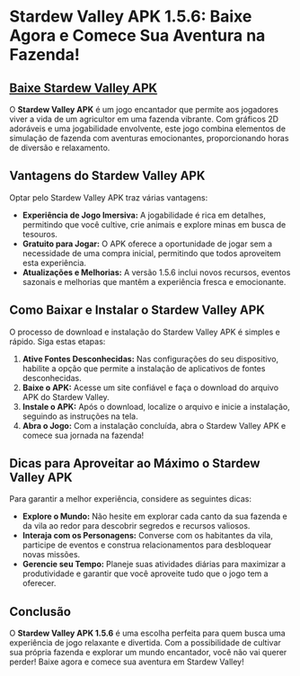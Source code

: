 # Stardew Valley APK 1.5.6: Baixe Agora e Comece Sua Aventura na Fazenda!

## [Baixe Stardew Valley APK](https://modmeme.com/pt/stardew-valley/)

O **Stardew Valley APK** é um jogo encantador que permite aos jogadores viver a vida de um agricultor em uma fazenda vibrante. Com gráficos 2D adoráveis e uma jogabilidade envolvente, este jogo combina elementos de simulação de fazenda com aventuras emocionantes, proporcionando horas de diversão e relaxamento.

## Vantagens do Stardew Valley APK

Optar pelo Stardew Valley APK traz várias vantagens:

- **Experiência de Jogo Imersiva:** A jogabilidade é rica em detalhes, permitindo que você cultive, crie animais e explore minas em busca de tesouros.
- **Gratuito para Jogar:** O APK oferece a oportunidade de jogar sem a necessidade de uma compra inicial, permitindo que todos aproveitem esta experiência.
- **Atualizações e Melhorias:** A versão 1.5.6 inclui novos recursos, eventos sazonais e melhorias que mantêm a experiência fresca e emocionante.

## Como Baixar e Instalar o Stardew Valley APK

O processo de download e instalação do Stardew Valley APK é simples e rápido. Siga estas etapas:

1. **Ative Fontes Desconhecidas:** Nas configurações do seu dispositivo, habilite a opção que permite a instalação de aplicativos de fontes desconhecidas.
2. **Baixe o APK:** Acesse um site confiável e faça o download do arquivo APK do Stardew Valley.
3. **Instale o APK:** Após o download, localize o arquivo e inicie a instalação, seguindo as instruções na tela.
4. **Abra o Jogo:** Com a instalação concluída, abra o Stardew Valley APK e comece sua jornada na fazenda!

## Dicas para Aproveitar ao Máximo o Stardew Valley APK

Para garantir a melhor experiência, considere as seguintes dicas:

- **Explore o Mundo:** Não hesite em explorar cada canto da sua fazenda e da vila ao redor para descobrir segredos e recursos valiosos.
- **Interaja com os Personagens:** Converse com os habitantes da vila, participe de eventos e construa relacionamentos para desbloquear novas missões.
- **Gerencie seu Tempo:** Planeje suas atividades diárias para maximizar a produtividade e garantir que você aproveite tudo que o jogo tem a oferecer.

## Conclusão

O **Stardew Valley APK 1.5.6** é uma escolha perfeita para quem busca uma experiência de jogo relaxante e divertida. Com a possibilidade de cultivar sua própria fazenda e explorar um mundo encantador, você não vai querer perder! Baixe agora e comece sua aventura em Stardew Valley!
